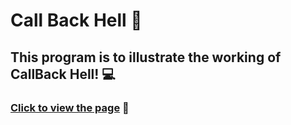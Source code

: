 # Call Back Hell 🌟

## This program is to illustrate the working of CallBack Hell! 💻

### [Click to view the page](https://bala-call-back-hell.netlify.app/) 🚀
